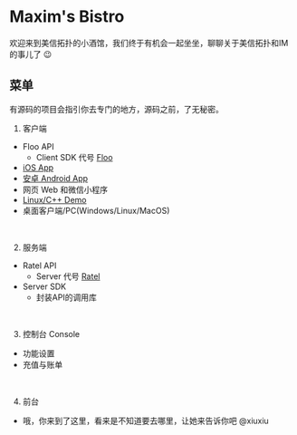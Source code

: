 # Maxim's Bistro
欢迎来到美信拓扑的小酒馆，我们终于有机会一起坐坐，聊聊关于美信拓扑和IM的事儿了 :wink:

## 菜单
有源码的项目会指引你去专门的地方，源码之前，了无秘密。

1. 客户端
+ Floo API
  - Client SDK 代号 [Floo](https://www.wizardingworld.com/writing-by-jk-rowling/floo-powder)
+ [iOS App](https://github.com/maxim-top/maxim-ios/issues)
+ [安卓 Android App](https://github.com/maxim-top/maxim-android/issues)
+ 网页 Web 和微信小程序
+ [Linux/C++ Demo](https://github.com/maxim-top/maxim-embedded/issues)
+ 桌面客户端/PC(Windows/Linux/MacOS)
<br />

2. 服务端
- Ratel API
  - Server 代号 [Ratel](https://en.wikipedia.org/wiki/Honey_badger)
- Server SDK
  - 封装API的调用库
<br />

3. 控制台 Console
- 功能设置
- 充值与账单
<br />

4. 前台
- 哦，你来到了这里，看来是不知道要去哪里，让她来告诉你吧 @xiuxiu
